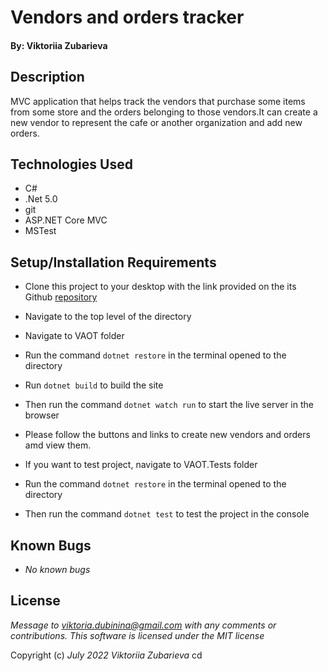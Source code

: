# Vendors and orders tracker

#### By: Viktoriia Zubarieva

## Description

MVC application that helps track the vendors that purchase some items from some store and the orders belonging to those vendors.It can create a new vendor to represent the cafe or another organization and add new orders.

## Technologies Used

- C#
- .Net 5.0
- git
- ASP.NET Core MVC
- MSTest

## Setup/Installation Requirements

- Clone this project to your desktop with the link provided on the its Github [repository](https://github.com/vzubarieva/Vendor-and--order-tracker.Solution)
- Navigate to the top level of the directory
- Navigate to VAOT folder
- Run the command `dotnet restore` in the terminal opened to the directory
- Run `dotnet build` to build the site
- Then run the command `dotnet watch run` to start the live server in the browser
- Please follow the buttons and links to create new vendors and orders amd view them.

- If you want to test project, navigate to VAOT.Tests folder
- Run the command `dotnet restore` in the terminal opened to the directory
- Then run the command `dotnet test` to test the project in the console

## Known Bugs

- _No known bugs_

## License

_Message to viktoria.dubinina@gmail.com with any comments or contributions. This software is licensed under the MIT license_

Copyright (c) _July 2022_ _Viktoriia Zubarieva_
cd
